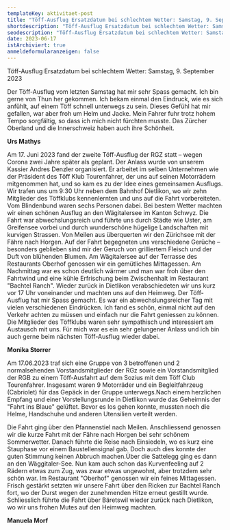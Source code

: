 ```yaml
---
templateKey: aktivitaet-post
title: "Töff-Ausflug Ersatzdatum bei schlechtem Wetter: Samstag, 9. September 2023"
shortdescription: "Töff-Ausflug Ersatzdatum bei schlechtem Wetter: Samstag, 9. September 2023"
seodescription: "Töff-Ausflug Ersatzdatum bei schlechtem Wetter: Samstag, 9. September 2023"
date: 2023-06-17
istArchiviert: true
anmeldeformularanzeigen: false
---
```

Töff-Ausflug Ersatzdatum bei schlechtem Wetter: Samstag, 9. September 2023

Der Töff-Ausflug vom letzten Samstag hat mir sehr Spass gemacht. Ich bin gerne von Thun her gekommen. Ich bekam einmal den Eindruck, wie es sich anfühlt, auf einem Töff schnell unterwegs zu sein. Dieses Gefühl hat mir gefallen, war aber froh um Helm und Jacke. Mein Fahrer fuhr trotz hohem Tempo sorgfältig, so dass ich mich nicht fürchten musste. Das Zürcher Oberland und die Innerschweiz haben auch ihre Schönheit.

**Urs Mathys**

Am 17. Juni 2023 fand der zweite Töff-Ausflug der RGZ statt – wegen Corona zwei Jahre später als geplant. Der Anlass wurde von unserem Kassier Andres Denzler organisiert. Er arbeitet im selben Unternehmen wie der Präsident des Töff Klub Tourenfahrer, der uns auf seinen Motorrädern mitgenommen hat, und so kam es zu der Idee eines gemeinsamen Ausflugs.
Wir trafen uns um 9:30 Uhr neben dem Bahnhof Dietlikon, wo wir zehn Mitglieder des Töffklubs kennenlernten und uns auf die Fahrt vorbereiteten. Vom Blindenbund waren sechs Personen dabei. Bei bestem Wetter machten wir einen schönen Ausflug an den Wägitalersee im Kanton Schwyz. Die Fahrt war abwechslungsreich und führte uns durch Städte wie Uster, am Greifensee vorbei und durch wunderschöne hügelige Landschaften mit kurvigen Strassen. Von Meilen aus überquerten wir den Zürichsee mit der Fähre nach Horgen. Auf der Fahrt begegneten uns verschiedene Gerüche – besonders geblieben sind mir der Geruch von grilliertem Fleisch und der Duft von blühenden Blumen. Am Wägitalersee auf der Terrasse des Restaurants Oberhof genossen wir ein gemütliches Mittagessen. Am Nachmittag war es schon deutlich wärmer und man war froh über den Fahrtwind und eine kühle Erfrischung beim Zwischenhalt im Restaurant "Bachtel Ranch". Wieder zurück in Dietlikon verabschiedeten wir uns kurz vor 17 Uhr voneinander und machten uns auf den Heimweg.
Der Töff-Ausflug hat mir Spass gemacht. Es war ein abwechslungsreicher Tag mit vielen verschiedenen Eindrücken. Ich fand es schön, einmal nicht auf den Verkehr achten zu müssen und einfach nur die Fahrt geniessen zu können. Die Mitglieder des Töffklubs waren sehr sympathisch und interessiert am Austausch mit uns. Für mich war es ein sehr gelungener Anlass und ich bin auch gerne beim nächsten Töff-Ausflug wieder dabei.

**Monika Storrer**

Am 17.06.2023 traf sich eine Gruppe von 3 betroffenen und 2 normalsehenden Vorstandsmitglieder der RGz sowie ein Vorstandsmitglied der RGB zu einem Töff-Ausfahrt auf dem Sozius mit dem Töff Club Tourenfahrer. Insgesamt waren 9 Motorräder und ein Begleitfahrzeug (Cabriolet) für das Gepäck in der Gruppe unterwegs.Nach einem herzlichen Empfang und einer Vorstellungsrunde  in Dietlikon wurde das Geheimnis der "Fahrt ins Blaue" gelüftet. Bevor es los gehen konnte, mussten noch die Helme, Handschuhe und anderen Utensilien verteilt werden.

Die Fahrt ging über den Pfannenstiel nach Meilen. Anschliessend genossen wir die kurze Fahrt mit der Fähre nach Horgen bei sehr schönem Sommerwetter. Danach führte die Reise nach Einsiedeln, wo es kurz eine Stauphase vor einem Baustellensignal gab. Doch auch dies konnte der guten Stimmung keinen Abbruch machen.Über die Sattelegg ging es dann an den Wäggitaler-See. Nun kam auch schon das Kurvenfeeling auf 2 Rädern etwas zum Zug, was zwar etwas ungewohnt, aber trotzdem sehr schön war. Im Restaurant "Oberhof" genossen wir ein feines Mittagessen. Frisch gestärkt setzten wir unsere Fahrt über den Ricken zur Bachtel Ranch fort, wo der Durst wegen der zunehmenden Hitze erneut gestillt wurde. Schliesslich führte die Fahrt über Bäretswil wieder zurück nach Dietlikon, wo wir uns frohen Mutes auf den Heimweg machten.

**Manuela Morf**
